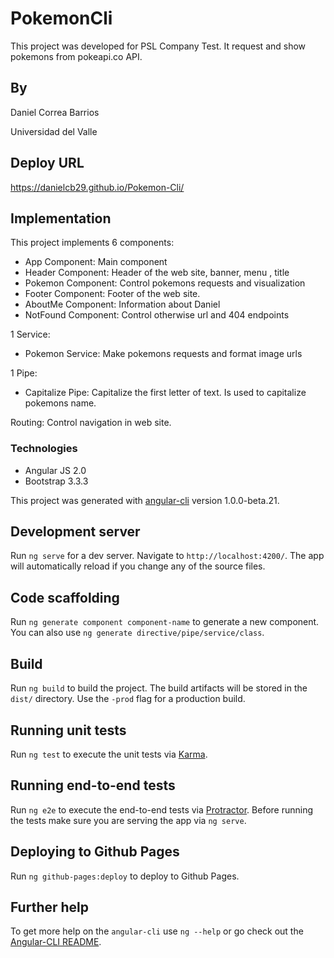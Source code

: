 # PokemonCli

This project was developed for PSL Company Test. It request and show pokemons from pokeapi.co API. 

## By 

Daniel Correa Barrios 

Universidad del Valle 

## Deploy URL

https://danielcb29.github.io/Pokemon-Cli/

## Implementation

This project implements 6 components: 
* App Component: Main component
* Header Component: Header of the web site, banner, menu , title
* Pokemon Component: Control pokemons requests and visualization
* Footer Component: Footer of the web site. 
* AboutMe Component: Information about Daniel 
* NotFound Component: Control otherwise url and 404 endpoints 

1 Service: 
*  Pokemon Service: Make pokemons requests and format image urls 

1 Pipe:
* Capitalize Pipe: Capitalize the first letter of text. Is used to capitalize pokemons name. 

Routing: Control navigation in web site. 

### Technologies

* Angular JS 2.0
* Bootstrap 3.3.3

This project was generated with [angular-cli](https://github.com/angular/angular-cli) version 1.0.0-beta.21.


## Development server
Run `ng serve` for a dev server. Navigate to `http://localhost:4200/`. The app will automatically reload if you change any of the source files.

## Code scaffolding

Run `ng generate component component-name` to generate a new component. You can also use `ng generate directive/pipe/service/class`.

## Build

Run `ng build` to build the project. The build artifacts will be stored in the `dist/` directory. Use the `-prod` flag for a production build.

## Running unit tests

Run `ng test` to execute the unit tests via [Karma](https://karma-runner.github.io).

## Running end-to-end tests

Run `ng e2e` to execute the end-to-end tests via [Protractor](http://www.protractortest.org/).
Before running the tests make sure you are serving the app via `ng serve`.

## Deploying to Github Pages

Run `ng github-pages:deploy` to deploy to Github Pages.

## Further help

To get more help on the `angular-cli` use `ng --help` or go check out the [Angular-CLI README](https://github.com/angular/angular-cli/blob/master/README.md).